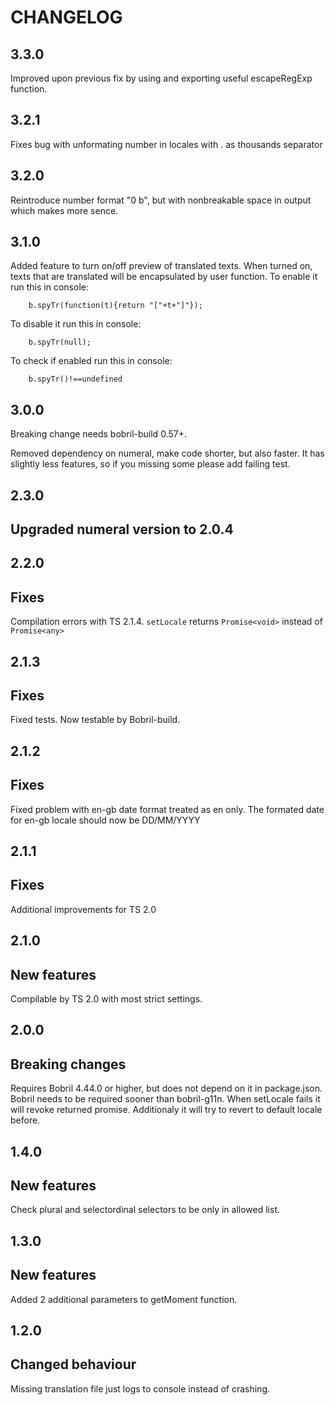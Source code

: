 CHANGELOG
===

3.3.0
--

Improved upon previous fix by using and exporting useful escapeRegExp function.

3.2.1
--

Fixes bug with unformating number in locales with . as thousands separator 

3.2.0
--

Reintroduce number format "0 b", but with nonbreakable space in output which makes more sence.

3.1.0
--

Added feature to turn on/off preview of translated texts. When turned on, texts that are translated will be encapsulated by user function.
To enable it run this in console:

```
    b.spyTr(function(t){return "["+t+"]"});
```

To disable it run this in console:
```
    b.spyTr(null);
```

To check if enabled run this in console:
```
    b.spyTr()!==undefined
```


3.0.0
--

Breaking change needs bobril-build 0.57+.

Removed dependency on numeral, make code shorter, but also faster. It has slightly less features, so if you missing some please add failing test.

2.3.0
--

Upgraded numeral version to 2.0.4
-

2.2.0
--

Fixes 
-

Compilation errors with TS 2.1.4. `setLocale` returns `Promise<void>` instead of `Promise<any>`

2.1.3
--

Fixes
-

Fixed tests. Now testable by Bobril-build.

2.1.2
--

Fixes
-

Fixed problem with en-gb date format treated as en only. The formated date for en-gb locale should now be DD/MM/YYYY

2.1.1
--

Fixes
-

Additional improvements for TS 2.0
 
2.1.0
--

New features
-

Compilable by TS 2.0 with most strict settings.

2.0.0
--

Breaking changes
-

Requires Bobril 4.44.0 or higher, but does not depend on it in package.json. Bobril needs to be required sooner than bobril-g11n.
When setLocale fails it will revoke returned promise. Additionaly it will try to revert to default locale before.

1.4.0
--

New features
-

Check plural and selectordinal selectors to be only in allowed list.

1.3.0
--

New features
-

Added 2 additional parameters to getMoment function.

1.2.0
--

Changed behaviour
-

Missing translation file just logs to console instead of crashing.
